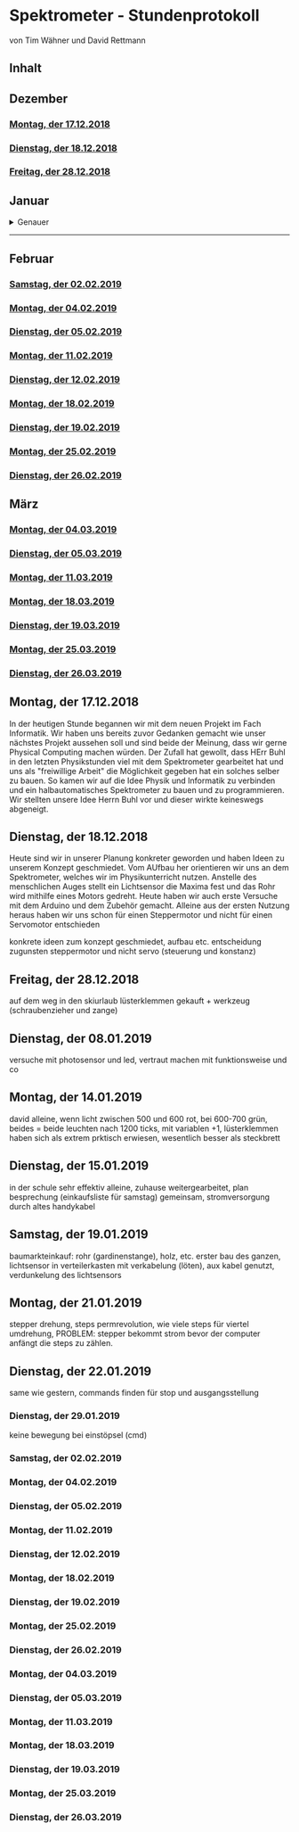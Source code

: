 
# Spektrometer - Stundenprotokoll 
 von Tim Wähner und David Rettmann 

## Inhalt

## Dezember

### [Montag, der 17.12.2018](#1)
### [Dienstag, der 18.12.2018](#2)
### [Freitag, der 28.12.2018](3)

## Januar

<details>
 <summary>Genauer</summary>
### [Dienstag, der 08.01.2019](#4)
### [Montag, der 14.01.2019](#5) 
### [Dienstag, der 15.01.2019](#6)
### [Samstag, der 19.01.2019](#7)
### [Montag, der 21.01.2019](#8)
### [Dienstag, der 22.01.2019](#9)
### [Dienstag, der 29.01.2019](#10)
 </details> <hr>

## Februar

### [Samstag, der 02.02.2019](#11)
### [Montag, der 04.02.2019](#12)
### [Dienstag, der 05.02.2019](#13)
### [Montag, der 11.02.2019](#14)
### [Dienstag, der 12.02.2019](#15)
### [Montag, der 18.02.2019](#16)
### [Dienstag, der 19.02.2019](#17)
### [Montag, der 25.02.2019](#18)
### [Dienstag, der 26.02.2019](#19)

## März

### [Montag, der 04.03.2019](#20)
### [Dienstag, der 05.03.2019](#21)
### [Montag, der 11.03.2019](#22)
### [Montag, der 18.03.2019](#23)
### [Dienstag, der 19.03.2019](#24)
### [Montag, der 25.03.2019](#25)
### [Dienstag, der 26.03.2019](#26)

## Montag, der 17.12.2018<a name="1"></a>

In der heutigen Stunde begannen wir mit dem neuen Projekt im Fach Informatik. Wir haben uns bereits zuvor Gedanken gemacht wie unser nächstes Projekt aussehen soll und sind beide der Meinung, dass wir gerne Physical Computing machen würden. Der Zufall hat gewollt, dass HErr Buhl in den letzten Physikstunden viel mit dem Spektrometer gearbeitet hat und uns als "freiwillige Arbeit" die Möglichkeit gegeben hat ein solches selber zu bauen. So kamen wir auf die Idee Physik und Informatik zu verbinden und ein halbautomatisches Spektrometer zu bauen und zu programmieren. Wir stellten unsere Idee Herrn Buhl vor und dieser wirkte keineswegs abgeneigt.

## Dienstag, der 18.12.2018<a name="2"></a>

Heute sind wir in unserer Planung konkreter geworden und haben Ideen zu unserem Konzept geschmiedet. Vom AUfbau her orientieren wir uns an dem Spektrometer, welches wir im Physikunterricht nutzen. Anstelle des menschlichen Auges stellt ein Lichtsensor die Maxima fest und das Rohr wird mithilfe eines Motors gedreht. Heute haben wir auch erste Versuche mit dem Arduino und dem Zubehör gemacht. Alleine aus der ersten Nutzung heraus haben wir uns schon für einen Steppermotor und nicht für einen Servomotor entschieden 

konkrete ideen zum konzept geschmiedet, aufbau etc. entscheidung zugunsten steppermotor und nicht servo (steuerung und konstanz) 

## Freitag, der 28.12.2018<a name="3"></a>

auf dem weg in den skiurlaub lüsterklemmen gekauft + werkzeug (schraubenzieher und zange)

## Dienstag, der 08.01.2019<a name="4"></a>

versuche mit photosensor und led, vertraut machen mit funktionsweise und co 

## Montag, der 14.01.2019<a name="5"></a>

david alleine, wenn licht zwischen 500 und 600 rot, bei 600-700 grün, beides = beide leuchten nach 1200 ticks, mit variablen +1, lüsterklemmen haben sich als extrem prktisch erwiesen, wesentlich besser als steckbrett

## Dienstag, der 15.01.2019<a name="6"></a>

in der schule sehr effektiv alleine, zuhause weitergearbeitet, plan besprechung (einkaufsliste für samstag) gemeinsam, stromversorgung durch altes handykabel

## Samstag, der 19.01.2019<a name="7"></a>

baumarkteinkauf: rohr (gardinenstange), holz, etc. erster bau des ganzen, lichtsensor in verteilerkasten mit verkabelung (löten), aux kabel genutzt, verdunkelung des lichtsensors

## Montag, der 21.01.2019<a name="8"></a>

stepper drehung, steps permrevolution, wie viele steps für viertel umdrehung, PROBLEM: stepper bekommt strom bevor der computer anfängt die steps zu zählen. 

## Dienstag, der 22.01.2019<a name="9"></a>

same wie gestern, commands finden für stop und ausgangsstellung 

### Dienstag, der 29.01.2019<a name="10"></a>

keine bewegung bei einstöpsel (cmd) 

### Samstag, der 02.02.2019<a name="11"></a>

### Montag, der 04.02.2019<a name="12"></a>

### Dienstag, der 05.02.2019<a name="13"></a>

### Montag, der 11.02.2019<a name="14"></a>

### Dienstag, der 12.02.2019<a name="15"></a>

### Montag, der 18.02.2019<a name="16"></a>

### Dienstag, der 19.02.2019<a name="17"></a>

### Montag, der 25.02.2019<a name="18"></a>

### Dienstag, der 26.02.2019<a name="19"></a>

### Montag, der 04.03.2019<a name="20"></a>

### Dienstag, der 05.03.2019<a name="21"></a>

### Montag, der 11.03.2019<a name="22"></a>

### Montag, der 18.03.2019<a name="23"></a>

### Dienstag, der 19.03.2019<a name="24"></a>

### Montag, der 25.03.2019<a name="25"></a>

### Dienstag, der 26.03.2019<a name="26"></a>
